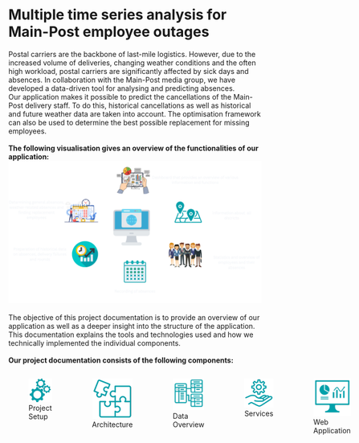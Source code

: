 
# Multiple time series analysis for Main-Post employee outages

Postal carriers are the backbone of last-mile logistics. However, due to the increased volume of deliveries, changing weather conditions and the often high workload, postal carriers are significantly affected by sick days and absences. In collaboration with the Main-Post media group, we have developed a data-driven tool for analysing and predicting absences.
<br>
Our application makes it possible to predict the cancellations of the Main-Post delivery staff. To do this, historical cancellations as well as historical and future weather data are taken into account. The optimisation framework can also be used to determine the best possible replacement for missing employees.
<br>
<br>
**The following visualisation gives an overview of the functionalities of our application:**
<br>
![Application Overview](application_overview.png)
<br>
<br>
The objective of this project documentation is to provide an overview of our application as well as a deeper insight into the structure of the application. This documentation explains the tools and technologies used and how we technically implemented the individual components. 
<br>
<br>
**Our project documentation consists of the following components:**
<br>
<div style="display: flex; justify-content: space-between;">
    <figure>
        <a href="/projectSetup/installation/"><img src="set-up.png" alt="Overview"></a>
        <figcaption>Project Setup</figcaption>
    </figure>
    <figure>
        <a href="/architecture/overview/"><img src="architecture.png" alt="Architecture"></a>
        <figcaption>Architecture</figcaption>
    </figure>
    <figure>
        <a href="/data/overview_data/"><img src="data.png" alt="Data"></a>
        <figcaption>Data Overview</figcaption>
    </figure>
    <figure>
        <a href="/externalServices/servicesWebApp/"><img src="services.png" alt="Services"></a>
        <figcaption>Services</figcaption>
    </figure>
    <figure>
        <a href="/frontend/landingpage/"><img src="web_application.png" alt="Web Application"></a>
        <figcaption>Web Application</figcaption>
    </figure>
    <figure>
        <a href="/backend/data_prep/"><img src="backend.png" alt="Backend"></a>
        <figcaption>Backend</figcaption>
    </figure>
</div>


